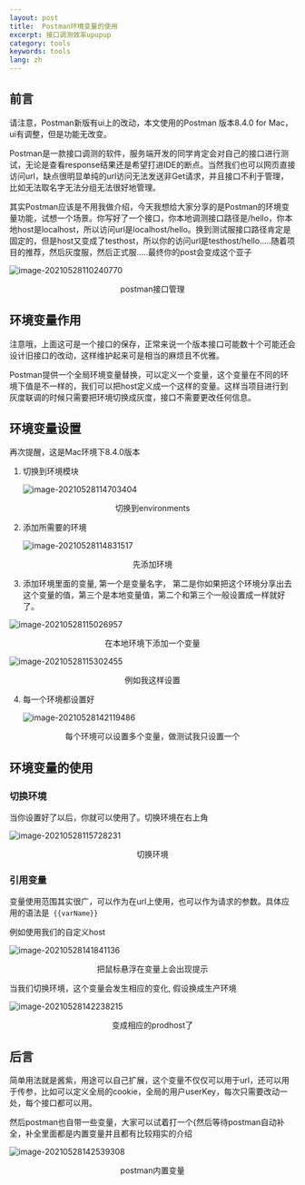 ```yaml
---
layout: post
title:  Postman环境变量的使用
excerpt: 接口调测效率upupup
category: tools
keywords: tools
lang: zh
---
```


## 前言

请注意，Postman新版有ui上的改动，本文使用的Postman 版本8.4.0 for Mac， ui有调整，但是功能无改变。

Postman是一款接口调测的软件，服务端开发的同学肯定会对自己的接口进行测试，无论是查看response结果还是希望打进IDE的断点。当然我们也可以网页直接访问url，缺点很明显单纯的url访问无法发送非Get请求，并且接口不利于管理，比如无法取名字无法分组无法很好地管理。

其实Postman应该是不用我做介绍，今天我想给大家分享的是Postman的环境变量功能，试想一个场景。你写好了一个接口，你本地调测接口路径是/hello，你本地host是localhost，所以访问url是localhost/hello。换到测试服接口路径肯定是固定的，但是host又变成了testhost，所以你的访问url是testhost/hello.....随着项目的推荐，然后灰度服，然后正式服.....最终你的post会变成这个亚子

![image-20210528110240770](https://mypicgogo.oss-cn-hangzhou.aliyuncs.com/tuchuang20210528110240.png)

<center>postman接口管理</center>

## 环境变量作用

注意哦，上面这可是一个接口的保存，正常来说一个版本接口可能数十个可能还会设计旧接口的改动，这样维护起来可是相当的麻烦且不优雅。

Postman提供一个全局环境变量替换，可以定义一个变量，这个变量在不同的环境下值是不一样的，我们可以把host定义成一个这样的变量。这样当项目进行到灰度联调的时候只需要把环境切换成灰度，接口不需要更改任何信息。

## 环境变量设置

再次提醒，这是Mac环境下8.4.0版本

1. 切换到环境模块

   ![image-20210528114703404](https://mypicgogo.oss-cn-hangzhou.aliyuncs.com/tuchuang20210528114703.png)

<center>切换到environments</center>

2. 添加所需要的环境

   ![image-20210528114831517](https://mypicgogo.oss-cn-hangzhou.aliyuncs.com/tuchuang20210528114831.png)

<center>先添加环境</center>

3. 添加环境里面的变量, 第一个是变量名字， 第二是你如果把这个环境分享出去这个变量的值，第三个是本地变量值，第二个和第三个一般设置成一样就好了。

![image-20210528115026957](https://mypicgogo.oss-cn-hangzhou.aliyuncs.com/tuchuang20210528115026.png)

<center>在本地环境下添加一个变量</center>

![image-20210528115302455](https://mypicgogo.oss-cn-hangzhou.aliyuncs.com/tuchuang20210528115302.png)

<center>例如我这样设置</center>

4. 每一个环境都设置好

   ![image-20210528142119486](https://mypicgogo.oss-cn-hangzhou.aliyuncs.com/tuchuang20210528142119.png)

<center>每个环境可以设置多个变量，做测试我只设置一个</center>

## 环境变量的使用

### 切换环境

当你设置好了以后，你就可以使用了。切换环境在右上角

![image-20210528115728231](https://mypicgogo.oss-cn-hangzhou.aliyuncs.com/tuchuang20210528115728.png)

<center>切换环境</center>

### 引用变量

变量使用范围其实很广，可以作为在url上使用，也可以作为请求的参数。具体应用的语法是``` {{varName}}```

例如使用我们的自定义host

![image-20210528141841136](https://mypicgogo.oss-cn-hangzhou.aliyuncs.com/tuchuang20210528141841.png)

<center>把鼠标悬浮在变量上会出现提示</center>

当我们切换环境，这个变量会发生相应的变化, 假设换成生产环境

![image-20210528142238215](https://mypicgogo.oss-cn-hangzhou.aliyuncs.com/tuchuang20210528142238.png)

<center>变成相应的prodhost了</center>

## 后言

简单用法就是酱紫，用途可以自己扩展，这个变量不仅仅可以用于url，还可以用于传参，比如可以定义全局的cookie，全局的用户userKey，每次只需要改动一处，每个接口都可以用。

然后postman也自带一些变量，大家可以试着打一个{然后等待postman自动补全，补全里面都是内置变量并且都有比较翔实的介绍

![image-20210528142539308](https://mypicgogo.oss-cn-hangzhou.aliyuncs.com/tuchuang20210528142539.png)

<center>postman内置变量</center>
